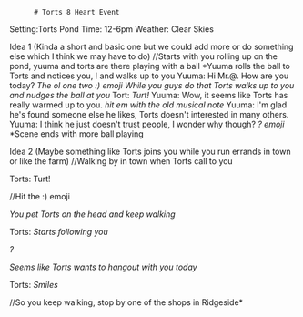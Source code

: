           # Torts 8 Heart Event
Setting:Torts Pond
Time: 12-6pm
Weather: Clear Skies

Idea 1 (Kinda a short and basic one but we could add more or do something else which I think we may have to do)
//Starts with you rolling up on the pond, yuuma and torts are there playing with a ball
*Yuuma rolls the ball to Torts and notices you, ! and walks up to you
Yuuma: Hi Mr.@. How are you today?
*The ol one two :) emoji*
*While you guys do that Torts walks up to you and nudges the ball at you*
Tort: *Turt!*
Yuuma: Wow, it seems like Torts has really warmed up to you. 
*hit em with the old musical note*
Yuuma: I'm glad he's found someone else he likes, Torts doesn't interested in many others.
Yuuma: I think he just doesn't trust people, I wonder why though?
*? emoji*
*Scene ends with more ball playing

Idea 2 (Maybe something like Torts joins you while you run errands in town or like the farm)
//Walking by in town when Torts call to you

Torts: Turt!

//Hit the :) emoji

*You pet Torts on the head and keep walking*

Torts: *Starts following you*

*?*

*Seems like Torts wants to hangout with you today*

Torts: *Smiles*

//So you keep walking, stop by one of the shops in Ridgeside*


